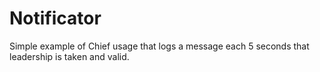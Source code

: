 # Notificator

Simple example of Chief usage that logs a message each 5 seconds
that leadership is taken and valid.